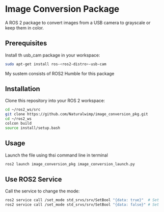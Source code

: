 # Image Conversion Package

A ROS 2 package to convert images from a USB camera to grayscale or keep them in color.

## Prerequisites
Install th usb_cam package in your workspace:
```bash
sudo apt-get install ros-<ros2-distro>-usb-cam
```
My sustem consists of ROS2 Humble for this package

## Installation
Clone this repository into your ROS 2 workspace:
```bash
cd ~/ros2_ws/src
git clone https://github.com/Naturalwimp/image_conversion_pkg.git
cd ~/ros2_ws
colcon build
source install/setup.bash
```
## Usage
Launch the file using thsi command line in terminal
```bash
ros2 launch image_conversion_pkg image_conversion_launch.py
```

## Use ROS2 Service 
Call the service to change the mode:
```bash
ros2 service call /set_mode std_srvs/srv/SetBool "{data: true}"  # Set to Greyscale
ros2 service call /set_mode std_srvs/srv/SetBool "{data: false}" # Set to Color
```
